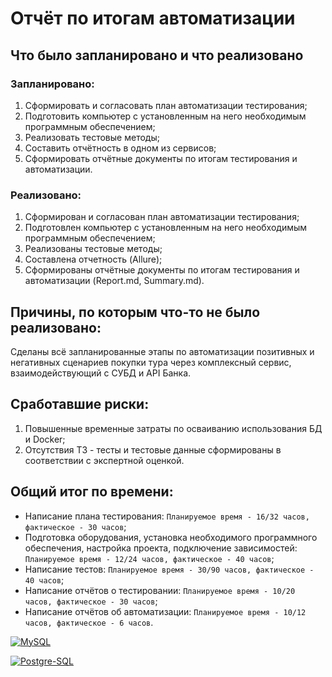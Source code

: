 # Отчёт по итогам автоматизации

## Что было запланировано и что реализовано

### Запланировано:
1. Сформировать и согласовать план автоматизации тестирования;
2. Подготовить компьютер с установленным на него необходимым программным обеспечением;
3. Реализовать тестовые методы;
4. Составить отчётность в одном из сервисов;
5. Сформировать отчётные документы по итогам тестирования и автоматизации.

### Реализовано:
1. Сформирован и согласован план автоматизации тестирования;
2. Подготовлен компьютер с установленным на него необходимым программным обеспечением;
3. Реализованы тестовые методы;
4. Составлена отчетность (Allure);
5. Сформированы отчётные документы по итогам тестирования и автоматизации (Report.md, Summary.md).

## Причины, по которым что-то не было реализовано:
Сделаны всё запланированные этапы по автоматизации позитивных и негативных сценариев покупки тура через комплексный сервис, взаимодействующий с СУБД и API Банка.

## Сработавшие риски:
1. Повышенные временные затраты по осваиванию использования БД и Docker;
2. Отсутствия ТЗ - тесты и тестовые данные сформированы в соответствии с экспертной оценкой.

## Общий итог по времени:
* Написание плана тестирования: `Планируемое время - 16/32 часов, фактическое - 30 часов`;
* Подготовка оборудования, установка необходимого программного обеспечения, настройка проекта, подключение зависимостей: `Планируемое время - 12/24 часов, фактическое - 40 часов`;
* Написание тестов: `Планируемое время - 30/90 часов, фактическое - 40 часов`;
* Написание отчётов о тестировании: `Планируемое время - 10/20 часов, фактическое - 30 часов`;
* Написание отчётов об автоматизации: `Планируемое время - 10/12 часов, фактическое - 6 часов`.

<a href="https://ibb.co/ChyDtWT"><img src="https://i.ibb.co/NZqb37H/MySQL.png" alt="MySQL" border="0"></a>

<a href="https://ibb.co/qCzRnmW"><img src="https://i.ibb.co/G9XVJCt/Postgre-SQL.png" alt="Postgre-SQL" border="0"></a>
